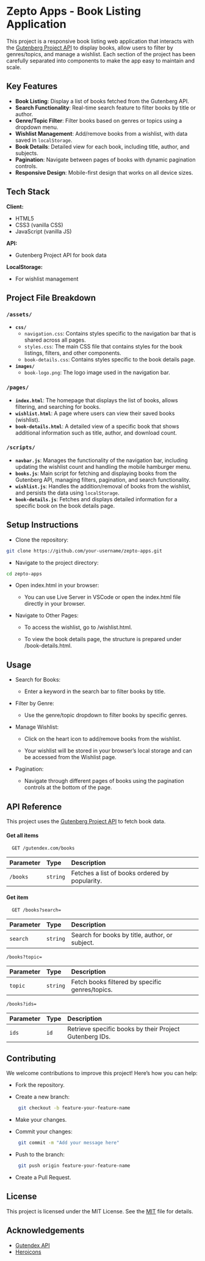 # Zepto Apps - Book Listing Application

This project is a responsive book listing web application that interacts with the [Gutenberg Project API](https://gutendex.com/) to display books, allow users to filter by genres/topics, and manage a wishlist. Each section of the project has been carefully separated into components to make the app easy to maintain and scale.

## Key Features

- **Book Listing**: Display a list of books fetched from the Gutenberg API.
- **Search Functionality**: Real-time search feature to filter books by title or author.
- **Genre/Topic Filter**: Filter books based on genres or topics using a dropdown menu.
- **Wishlist Management**: Add/remove books from a wishlist, with data saved in `localStorage`.
- **Book Details**: Detailed view for each book, including title, author, and subjects.
- **Pagination**: Navigate between pages of books with dynamic pagination controls.
- **Responsive Design**: Mobile-first design that works on all device sizes.

## Tech Stack

**Client:**

- HTML5
- CSS3 (vanilla CSS)
- JavaScript (vanilla JS)

**API:**

- Gutenberg Project API for book data

**LocalStorage:**

- For wishlist management

## Project File Breakdown

### `/assets/`

- **`css/`**
  - `navigation.css`: Contains styles specific to the navigation bar that is shared across all pages.
  - `styles.css`: The main CSS file that contains styles for the book listings, filters, and other components.
  - `book-details.css`: Contains styles specific to the book details page.
- **`images/`**
  - `book-logo.png`: The logo image used in the navigation bar.

### `/pages/`

- **`index.html`**: The homepage that displays the list of books, allows filtering, and searching for books.
- **`wishlist.html`**: A page where users can view their saved books (wishlist).
- **`book-details.html`**: A detailed view of a specific book that shows additional information such as title, author, and download count.

### `/scripts/`

- **`navbar.js`**: Manages the functionality of the navigation bar, including updating the wishlist count and handling the mobile hamburger menu.
- **`books.js`**: Main script for fetching and displaying books from the Gutenberg API, managing filters, pagination, and search functionality.
- **`wishlist.js`**: Handles the addition/removal of books from the wishlist, and persists the data using `localStorage`.
- **`book-details.js`**: Fetches and displays detailed information for a specific book on the book details page.

## Setup Instructions

- Clone the repository:

```bash
git clone https://github.com/your-username/zepto-apps.git
```

- Navigate to the project directory:

```bash
cd zepto-apps
```

- Open index.html in your browser:

  - You can use Live Server in VSCode or open the index.html file directly in your browser.

- Navigate to Other Pages:

  - To access the wishlist, go to /wishlist.html.

  - To view the book details page, the structure is prepared under /book-details.html.

## Usage

- Search for Books:

  - Enter a keyword in the search bar to filter books by title.

- Filter by Genre:

  - Use the genre/topic dropdown to filter books by specific genres.

- Manage Wishlist:

  - Click on the heart icon to add/remove books from the wishlist.

  - Your wishlist will be stored in your browser’s local storage and can be accessed from the Wishlist page.

- Pagination:

  - Navigate through different pages of books using the pagination controls at the bottom of the page.

## API Reference

This project uses the [Gutenberg Project API](https://gutendex.com/books) to fetch book data.

#### Get all items

```http
  GET /gutendex.com/books
```

| Parameter | Type     | Description                                    |
| :-------- | :------- | :--------------------------------------------- |
| `/books`  | `string` | Fetches a list of books ordered by popularity. |

#### Get item

```http
  GET /books?search=
```

| Parameter | Type     | Description                                    |
| :-------- | :------- | :--------------------------------------------- |
| `search`  | `string` | Search for books by title, author, or subject. |

```http
/books?topic=
```

| Parameter | Type     | Description                                     |
| :-------- | :------- | :---------------------------------------------- |
| `topic`   | `string` | Fetch books filtered by specific genres/topics. |

```http
/books?ids=
```

| Parameter | Type | Description                                             |
| :-------- | :--- | :------------------------------------------------------ |
| `ids`     | `id` | Retrieve specific books by their Project Gutenberg IDs. |

## Contributing

We welcome contributions to improve this project! Here’s how you can help:

- Fork the repository.

- Create a new branch:

  ```bash
   git checkout -b feature-your-feature-name
  ```

- Make your changes.
- Commit your changes:

  ```bash
   git commit -m "Add your message here"
  ```

- Push to the branch:

  ```bash
   git push origin feature-your-feature-name
  ```

- Create a Pull Request.

## License

This project is licensed under the MIT License. See the [MIT](https://choosealicense.com/licenses/mit/) file for details.

## Acknowledgements

- [ Gutendex API](https://gutendex.com/)
- [Heroicons](https://heroicons.com)
